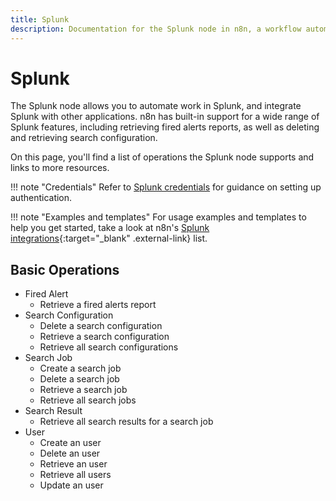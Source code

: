 ```yaml
---
title: Splunk
description: Documentation for the Splunk node in n8n, a workflow automation platform. Includes details of operations and configuration, and links to examples and credentials information.
---
```


# Splunk

The Splunk node allows you to automate work in Splunk, and integrate Splunk with other applications. n8n has built-in support for a wide range of Splunk features, including retrieving fired alerts reports, as well as deleting and retrieving search configuration. 

On this page, you'll find a list of operations the Splunk node supports and links to more resources.

!!! note "Credentials"
    Refer to [Splunk credentials](/integrations/builtin/credentials/splunk/) for guidance on setting up authentication. 

!!! note "Examples and templates"
    For usage examples and templates to help you get started, take a look at n8n's [Splunk integrations](https://n8n.io/integrations/splunk/){:target="_blank" .external-link} list.


## Basic Operations

* Fired Alert
    * Retrieve a fired alerts report
* Search Configuration
    * Delete a search configuration
    * Retrieve a search configuration
    * Retrieve all search configurations
* Search Job
    * Create a search job
    * Delete a search job
    * Retrieve a search job
    * Retrieve all search jobs
* Search Result
    * Retrieve all search results for a search job
* User
    * Create an user
    * Delete an user
    * Retrieve an user
    * Retrieve all users
    * Update an user

